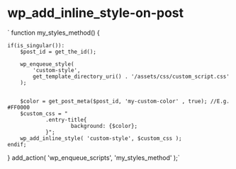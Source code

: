 # wp_add_inline_style-on-post

`
function my_styles_method() {


    if(is_singular()):
        $post_id = get_the_id();

        wp_enqueue_style(
            'custom-style',
            get_template_directory_uri() . '/assets/css/custom_script.css'
        );


        $color = get_post_meta($post_id, 'my-custom-color' , true); //E.g. #FF0000
        $custom_css = "
                .entry-title{
                        background: {$color};
                }";
        wp_add_inline_style( 'custom-style', $custom_css );
    endif;

}
add_action( 'wp_enqueue_scripts', 'my_styles_method' );`
